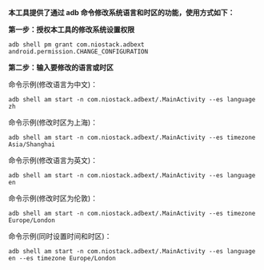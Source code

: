 <p><b>本工具提供了通过 adb 命令修改系统语言和时区的功能，使用方式如下：</b></p>
<p><b>第一步：授权本工具的修改系统设置权限</b></p>
<p><code>adb shell pm grant com.niostack.adbext android.permission.CHANGE_CONFIGURATION</code></p>
<p><b>第二步：输入要修改的语言或时区</b></p>
命令示例(修改语言为中文)：
<p><code>adb shell am start -n com.niostack.adbext/.MainActivity --es language zh</code></p>
命令示例(修改时区为上海)：
<p><code>adb shell am start -n com.niostack.adbext/.MainActivity --es timezone Asia/Shanghai</code></p>
命令示例(修改语言为英文)：
<p><code>adb shell am start -n com.niostack.adbext/.MainActivity --es language en</code></p>
命令示例(修改时区为伦敦)：
<p><code>adb shell am start -n com.niostack.adbext/.MainActivity --es timezone Europe/London</code></p>
命令示例(同时设置时间和时区)：
<p><code>adb shell am start -n com.niostack.adbext/.MainActivity --es language en --es timezone Europe/London</code></p>